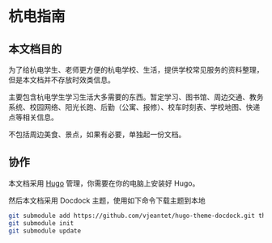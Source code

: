 # 杭电指南

## 本文档目的

为了给杭电学生、老师更方便的杭电学校、生活，提供学校常见服务的资料整理，但是本文档并不存放时效类信息。

主要包含杭电学生学习生活大多需要的东西。暂定学习、图书馆、周边交通、教务系统、校园网络、阳光长跑、后勤（公寓、报修）、校车时刻表、学校地图、快递点等相关信息。

不包括周边美食、景点，如果有必要，单独起一份文档。

## 协作

本文档采用 [Hugo](https://github.com/gohugoio/hugo) 管理，你需要在你的电脑上安装好 Hugo。

然后本文档采用 Docdock 主题，使用如下命令下载主题到本地

```bash
git submodule add https://github.com/vjeantet/hugo-theme-docdock.git themes/docdock
git submodule init
git submodule update
```